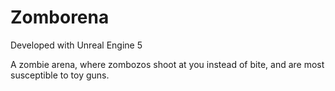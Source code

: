 # Zomborena

Developed with Unreal Engine 5

A zombie arena, where zombozos shoot at you instead of bite, and are most susceptible to toy guns.

